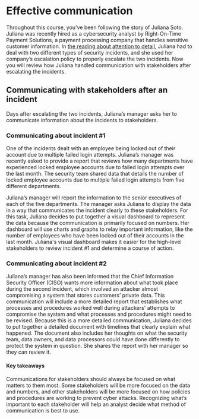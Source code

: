 # Effective communication
Throughout this course, you’ve been following the story of Juliana Soto. Juliana was recently hired as a cybersecurity analyst by Right-On-Time Payment Solutions, a payment processing company that handles sensitive customer information. In [the reading about attention to detail](/Prepare%20for%20Cybersecurity%20Jobs/Module%202/attention-to-detail.md), Juliana had to deal with two different types of security incidents, and she used her company’s escalation policy to properly escalate the two incidents. Now you will review how Juliana handled communication with stakeholders after escalating the incidents.

## Communicating with stakeholders after an incident
Days after escalating the two incidents, Juliana’s manager asks her to communicate information about the incidents to stakeholders.

### Communicating about incident #1
One of the incidents dealt with an employee being locked out of their account due to multiple failed login attempts. Juliana’s manager was recently asked to provide a report that reviews how many departments have experienced locked employee accounts due to failed login attempts over the last month. The security team shared data that details the number of locked employee accounts due to multiple failed login attempts from five different departments.

Juliana’s manager will report the information to the senior executives of each of the five departments. The manager asks Juliana to display the data in a way that communicates the incident clearly to these stakeholders. For this task, Juliana decides to put together a visual dashboard to represent the data because the communication is primarily focused on numbers. Her dashboard will use charts and graphs to relay important information, like the number of  employees who have been locked out of their accounts in the last month. Juliana's visual dashboard makes it easier for the high-level stakeholders to review incident #1 and determine a course of action. 

### Communicating about incident #2
Juliana’s manager has also been informed that the Chief Information Security Officer (CISO) wants more information about what took place during the second incident, which involved an attacker almost compromising a system that stores customers’ private data. This communication will include a more detailed report that establishes what processes and procedures worked well during attackers' attempts to compromise the system and what processes and procedures might need to be revised. Because this is a more detailed communication, Juliana decides to put together a detailed document with timelines that clearly explain what happened. The document also includes her thoughts on what the security team, data owners, and data processors could have done differently to protect the system in question. She shares the report with her manager so they can review it.

#### Key takeaways
Communications for stakeholders should always be focused on what matters to them most. Some stakeholders will be more focused on the data and numbers, and other stakeholders will be more focused on how policies and procedures are working to prevent cyber attacks. Recognizing what’s important to each stakeholder will help an analyst decide what method of communication is best to use. 